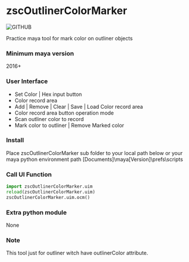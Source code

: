 # zscOutlinerColorMarker
![GITHUB](https://1.bp.blogspot.com/-0jIaxfg6eYA/X3cg-gEj0MI/AAAAAAAADfY/Zeg7VfrUdSg_mbE_Mh8TYu29ix0LKK5DQCLcBGAsYHQ/s320/_screenshot.png)

Practice maya tool for mark color on outliner objects

### **Minimum maya version**
2016+

### **User Interface**
* Set Color | Hex input button
* Color record area
* Add | Remove | Clear | Save | Load Color record area
* Color record area button operation mode
* Scan outliner color to record
* Mark color to outliner | Remove Marked color

### **Install**
Place zscOutlinerColorMarker sub folder to your local path below or your maya python environment path
[Documents]\maya\[Version]\prefs\scripts

### **Call UI Function**
```py
import zscOutlinerColorMarker.uim
reload(zscOutlinerColorMarker.uim)
zscOutlinerColorMarker.uim.ocm() 
```

### **Extra python module**
None

### **Note**
This tool just for outliner witch have outlinerColor attribute.

